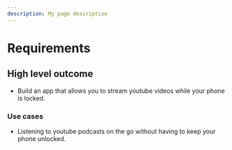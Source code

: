 ```yaml
---
description: My page description
---
```


# Requirements

## High level outcome

* Build an app that allows you to stream youtube videos while your phone is locked.

### Use cases



* Listening to youtube podcasts on the go without having to keep your phone unlocked.
